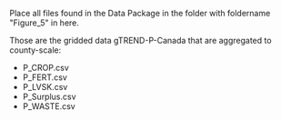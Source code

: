 Place all files found in the Data Package in the folder with foldername "Figure_5" in here.

Those are the gridded data gTREND-P-Canada that are aggregated to county-scale:
* P_CROP.csv
* P_FERT.csv
* P_LVSK.csv
* P_Surplus.csv
* P_WASTE.csv
